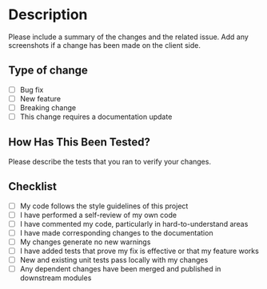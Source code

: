 # Description

Please include a summary of the changes and the related issue.
Add any screenshots if a change has been made on the client side.

## Type of change

- [ ] Bug fix
- [ ] New feature
- [ ] Breaking change
- [ ] This change requires a documentation update

## How Has This Been Tested?

Please describe the tests that you ran to verify your changes.

## Checklist

- [ ] My code follows the style guidelines of this project
- [ ] I have performed a self-review of my own code
- [ ] I have commented my code, particularly in hard-to-understand areas
- [ ] I have made corresponding changes to the documentation
- [ ] My changes generate no new warnings
- [ ] I have added tests that prove my fix is effective or that my feature works
- [ ] New and existing unit tests pass locally with my changes
- [ ] Any dependent changes have been merged and published in downstream modules
